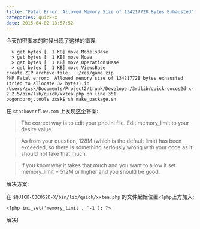 ```yaml
---
title: "Fatal Error: Allowed Memory Size of 134217728 Bytes Exhausted"
categories: quick-x
date: 2015-04-02 13:57:52
---
```


今天加密脚本的时候出现了这样的错误:

```
  > get bytes [  1 KB] move.ModelsBase
  > get bytes [  1 KB] move.Move
  > get bytes [  1 KB] move.OperationsBase
  > get bytes [  1 KB] move.ViewsBase
create ZIP archive file: ../res/game.zip
PHP Fatal error:  Allowed memory size of 134217728 bytes exhausted (tried to allocate 32 bytes) in /Users/zxsk/Documents/Project2/trunk/Developer/3rdlib/quick-cocos2d-x-2.2.5/bin/lib/quick/xxtea.php on line 351
bogon:proj.tools zxsk$ sh make_package.sh 
```

在 `stackoverflow.com` 上发现[这个][1]答案:

> The correct way is to edit your php.ini file. Edit memory_limit to your desire value.


> As from your question, 128M (which is the default limit) has been exceeded, so there is something seriously wrong with your code as it should not take that much.
 

> If you know why it takes that much and you want to allow it set memory_limit = 512M or higher and you should be good.


解决方案:

在 `$QUICK-COCOS2D-X/bin/lib/quick/xxtea.php` 的文件起始位置`<?php`上方加入:

```
<?php ini_set('memory_limit', '-1'); ?>
```


解决!

[1]:http://stackoverflow.com/questions/561066/fatal-error-allowed-memory-size-of-134217728-bytes-exhausted-codeigniter-xml